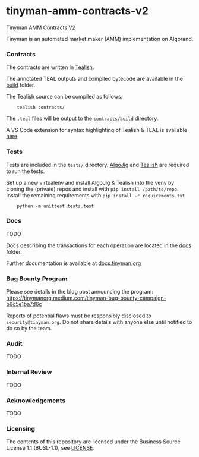 # tinyman-amm-contracts-v2
Tinyman AMM Contracts V2

Tinyman is an automated market maker (AMM) implementation on Algorand.


### Contracts
The contracts are written in [Tealish](https://github.com/Hipo/tealish).

The annotated TEAL outputs and compiled bytecode are available in the [build](contracts/build/) folder.

The Tealish source can be compiled as follows:
```
    tealish contracts/
```
The `.teal` files will be output to the `contracts/build` directory.

A VS Code extension for syntax highlighting of Tealish & TEAL is available [here](https://www.dropbox.com/s/zn3swrfxkyyelpi/tealish-0.0.1.vsix?dl=0)


### Tests
Tests are included in the `tests/` directory. [AlgoJig](https://github.com/Hipo/algojig) and [Tealish](https://github.com/Hipo/tealish) are required to run the tests.

Set up a new virtualenv and install AlgoJig & Tealish into the venv by cloning the (private) repos and install with `pip install /path/to/repo`.
Install the remaining requirements with `pip install -r requirements.txt`

```
    python -m unittest tests.test
```

### Docs

TODO

Docs describing the transactions for each operation are located in the [docs](docs/) folder.

Further documentation is available at [docs.tinyman.org](https://docs.tinyman.org)

### Bug Bounty Program
Please see details in the blog post announcing the program:
https://tinymanorg.medium.com/tinyman-bug-bounty-campaign-b6c5e1ba7d6c

Reports of potential flaws must be responsibly disclosed to `security@tinyman.org`. Do not share details with anyone else until notified to do so by the team.

### Audit
TODO


### Internal Review
TODO


### Acknowledgements
TODO

### Licensing

The contents of this repository are licensed under the Business Source License 1.1 (BUSL-1.1), see [LICENSE](LICENSE).
